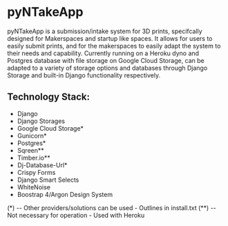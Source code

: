 # pyNTakeApp
pyNTakeApp is a submission/intake system for 3D prints, specifcally designed for Makerspaces and startup like spaces. It allows for users to easily submit prints, and for the makerspaces to easily adapt the system to their needs and capability. Currently running on a Heroku dyno and Postgres database with file storage on Google Cloud Storage, can be adapted to a variety of storage options and databases through Django Storage and built-in Django functionality respectively.

## Technology Stack:
- Django
- Django Storages
- Google Cloud Storage*
- Gunicorn*
- Postgres*
- Sqreen**
- Timber.io**
- Dj-Database-Url*
- Crispy Forms
- Django Smart Selects
- WhiteNoise
- Boostrap 4/Argon Design System

(*) -- Other providers/solutions can be used - Outlines in install.txt
(**) -- Not necessary for operation - Used with Heroku
